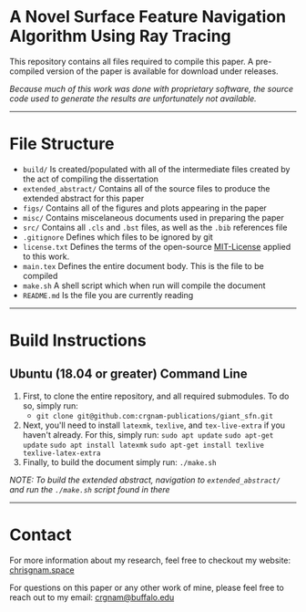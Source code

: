 # A Novel Surface Feature Navigation Algorithm Using Ray Tracing
This repository contains all files required to compile this paper.  A pre-compiled version of the paper is available for download under releases.

*Because much of this work was done with proprietary software, the source code used to generate the results are unfortunately not available.*

***
# File Structure

- `build/` Is created/populated with all of the intermediate files created by the act of compiling the dissertation
- `extended_abstract/` Contains all of the source files to produce the extended abstract for this paper
- `figs/` Contains all of the figures and plots appearing in the paper
- `misc/` Contains miscelaneous documents used in preparing the paper
- `src/` Contains all `.cls` and `.bst` files, as well as the `.bib` references file
- `.gitignore` Defines which files to be ignored by git
- `license.txt` Defines the terms of the open-source [MIT-License](https://opensource.org/licenses/MIT) applied to this work.
- `main.tex` Defines the entire document body.  This is the file to be compiled
- `make.sh` A shell script which when run will compile the document
- `README.md` Is the file you are currently reading

***
# Build Instructions
## Ubuntu (18.04 or greater) Command Line
1. First, to clone the entire repository, and all required submodules.  To do so, simply run:
    - `git clone git@github.com:crgnam-publications/giant_sfn.git`
2. Next, you'll need to install `latexmk`, `texlive`, and `tex-live-extra` if you haven't already.  For this, simply run: 
    `sudo apt update`
    `sudo apt-get update`
    `sudo apt install latexmk`
    `sudo apt-get install texlive texlive-latex-extra`
3. Finally, to build the document simply run: `./make.sh`

*NOTE: To build the extended abstract, navigation to `extended_abstract/` and run the `./make.sh` script found in there*

***
# Contact
For more information about my research, feel free to checkout my website: [chrisgnam.space](https://www.chrisgnam.space)

For questions on this paper or any other work of mine, please feel free to reach out to my email: [crgnam@buffalo.edu](mailto:crgnam@buffalo.edu)
